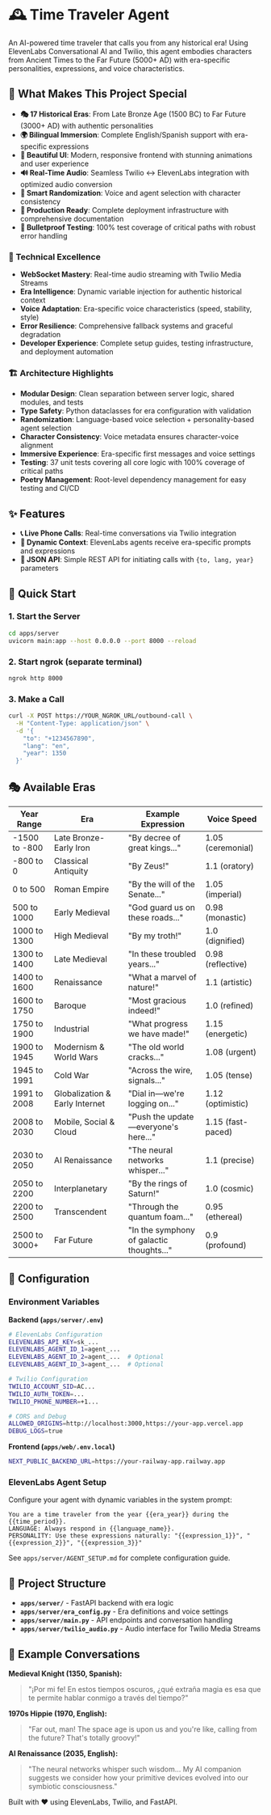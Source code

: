 # 🕰️ Time Traveler Agent

An AI-powered time traveler that calls you from any historical era! Using ElevenLabs Conversational AI and Twilio, this agent embodies characters from Ancient Times to the Far Future (5000+ AD) with era-specific personalities, expressions, and voice characteristics.

## 🌟 What Makes This Project Special

- **🎭 17 Historical Eras**: From Late Bronze Age (1500 BC) to Far Future (3000+ AD) with authentic personalities
- **🌍 Bilingual Immersion**: Complete English/Spanish support with era-specific expressions
- **🎨 Beautiful UI**: Modern, responsive frontend with stunning animations and user experience
- **🔊 Real-Time Audio**: Seamless Twilio ↔ ElevenLabs integration with optimized audio conversion
- **🎲 Smart Randomization**: Voice and agent selection with character consistency
- **🚀 Production Ready**: Complete deployment infrastructure with comprehensive documentation
- **🧪 Bulletproof Testing**: 100% test coverage of critical paths with robust error handling

### 🎯 Technical Excellence
- **WebSocket Mastery**: Real-time audio streaming with Twilio Media Streams
- **Era Intelligence**: Dynamic variable injection for authentic historical context
- **Voice Adaptation**: Era-specific voice characteristics (speed, stability, style)
- **Error Resilience**: Comprehensive fallback systems and graceful degradation
- **Developer Experience**: Complete setup guides, testing infrastructure, and deployment automation

### 🏗️ Architecture Highlights
- **Modular Design**: Clean separation between server logic, shared modules, and tests
- **Type Safety**: Python dataclasses for era configuration with validation  
- **Randomization**: Language-based voice selection + personality-based agent selection
- **Character Consistency**: Voice metadata ensures character-voice alignment
- **Immersive Experience**: Era-specific first messages and voice settings
- **Testing**: 37 unit tests covering all core logic with 100% coverage of critical paths
- **Poetry Management**: Root-level dependency management for easy testing and CI/CD

## ✨ Features

- **📞 Live Phone Calls**: Real-time conversations via Twilio integration
- **🧠 Dynamic Context**: ElevenLabs agents receive era-specific prompts and expressions
- **🔧 JSON API**: Simple REST API for initiating calls with `{to, lang, year}` parameters

## 🚀 Quick Start

### 1. Start the Server
```bash
cd apps/server
uvicorn main:app --host 0.0.0.0 --port 8000 --reload
```

### 2. Start ngrok (separate terminal)
```bash
ngrok http 8000
```

### 3. Make a Call
```bash
curl -X POST https://YOUR_NGROK_URL/outbound-call \
  -H "Content-Type: application/json" \
  -d '{
    "to": "+1234567890",
    "lang": "en",
    "year": 1350
  }'
```

## 🎭 Available Eras

| Year Range | Era | Example Expression | Voice Speed |
|------------|-----|-------------------|-------------|
| -1500 to -800 | Late Bronze-Early Iron | "By decree of great kings..." | 1.05 (ceremonial) |
| -800 to 0 | Classical Antiquity | "By Zeus!" | 1.1 (oratory) |
| 0 to 500 | Roman Empire | "By the will of the Senate..." | 1.05 (imperial) |
| 500 to 1000 | Early Medieval | "God guard us on these roads..." | 0.98 (monastic) |
| 1000 to 1300 | High Medieval | "By my troth!" | 1.0 (dignified) |
| 1300 to 1400 | Late Medieval | "In these troubled years..." | 0.98 (reflective) |
| 1400 to 1600 | Renaissance | "What a marvel of nature!" | 1.1 (artistic) |
| 1600 to 1750 | Baroque | "Most gracious indeed!" | 1.0 (refined) |
| 1750 to 1900 | Industrial | "What progress we have made!" | 1.15 (energetic) |
| 1900 to 1945 | Modernism & World Wars | "The old world cracks..." | 1.08 (urgent) |
| 1945 to 1991 | Cold War | "Across the wire, signals..." | 1.05 (tense) |
| 1991 to 2008 | Globalization & Early Internet | "Dial in—we're logging on..." | 1.12 (optimistic) |
| 2008 to 2030 | Mobile, Social & Cloud | "Push the update—everyone's here..." | 1.15 (fast-paced) |
| 2030 to 2050 | AI Renaissance | "The neural networks whisper..." | 1.1 (precise) |
| 2050 to 2200 | Interplanetary | "By the rings of Saturn!" | 1.0 (cosmic) |
| 2200 to 2500 | Transcendent | "Through the quantum foam..." | 0.95 (ethereal) |
| 2500 to 3000+ | Far Future | "In the symphony of galactic thoughts..." | 0.9 (profound) |

## 🔧 Configuration

### Environment Variables

**Backend (`apps/server/.env`)**
```bash
# ElevenLabs Configuration
ELEVENLABS_API_KEY=sk_...
ELEVENLABS_AGENT_ID_1=agent_...
ELEVENLABS_AGENT_ID_2=agent_...  # Optional
ELEVENLABS_AGENT_ID_3=agent_...  # Optional

# Twilio Configuration
TWILIO_ACCOUNT_SID=AC...
TWILIO_AUTH_TOKEN=...
TWILIO_PHONE_NUMBER=+1...

# CORS and Debug
ALLOWED_ORIGINS=http://localhost:3000,https://your-app.vercel.app
DEBUG_LOGS=true
```

**Frontend (`apps/web/.env.local`)**
```bash
NEXT_PUBLIC_BACKEND_URL=https://your-railway-app.railway.app
```

### ElevenLabs Agent Setup
Configure your agent with dynamic variables in the system prompt:
```
You are a time traveler from the year {{era_year}} during the {{time_period}}.
LANGUAGE: Always respond in {{language_name}}.
PERSONALITY: Use these expressions naturally: "{{expression_1}}", "{{expression_2}}", "{{expression_3}}"
```

See `apps/server/AGENT_SETUP.md` for complete configuration guide.

## 📁 Project Structure

- **`apps/server/`** - FastAPI backend with era logic
- **`apps/server/era_config.py`** - Era definitions and voice settings
- **`apps/server/main.py`** - API endpoints and conversation handling
- **`apps/server/twilio_audio.py`** - Audio interface for Twilio Media Streams

## 🎯 Example Conversations

**Medieval Knight (1350, Spanish):**
> "¡Por mi fe! En estos tiempos oscuros, ¿qué extraña magia es esa que te permite hablar conmigo a través del tiempo?"

**1970s Hippie (1970, English):**
> "Far out, man! The space age is upon us and you're like, calling from the future? That's totally groovy!"

**AI Renaissance (2035, English):**
> "The neural networks whisper such wisdom... My AI companion suggests we consider how your primitive devices evolved into our symbiotic consciousness."

Built with ❤️ using ElevenLabs, Twilio, and FastAPI.